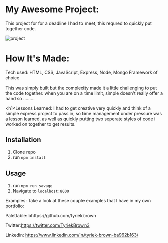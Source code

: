 <h1>My Awesome Project:</h1>


This project for for a deadline I had to meet, this requred to quickly put together code.

![project](https://user-images.githubusercontent.com/39627002/42538052-5c584d60-845c-11e8-8e48-4961ffb454f4.PNG)



<h1>How It's Made:</h1>
Tech used: HTML, CSS, JavaScript, Express, Node, Mongo Framework of choice

This was simply built but the complexity made it a little challenging to put the code together. when you are on a time limit, simple doesn't really offer a hand so .........


<h1<Lessons Learned:</h1>
I had to get creative very quickly and think of a simple express project to pass in, so time management under pressure was a lesson learned, as well as quickly putting two seperate styles of code i worked on together to get results.



## Installation

1. Clone repo
2. run `npm install`

## Usage

1. run `npm run savage`
2. Navigate to `localhost:8000`

Examples:
Take a look at these couple examples that I have in my own portfolio:

Palettable: bhttps://github.com/tyriekbrown

Twitter:https://twitter.com/TyriekBrown3

Linkedin: https://www.linkedin.com/in/tyriek-brown-ba962b163/
